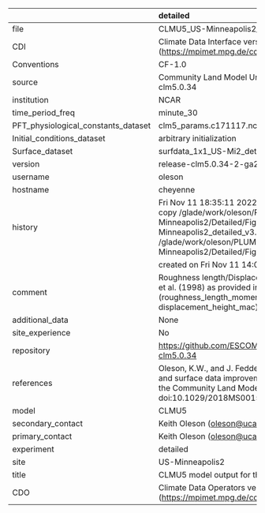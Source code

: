 |                                     | detailed                                                                                                                                                                                                                                    |
|:------------------------------------|:--------------------------------------------------------------------------------------------------------------------------------------------------------------------------------------------------------------------------------------------|
| file                                | CLMU5_US-Minneapolis2_detailed_v3.nc                                                                                                                                                                                                        |
| CDI                                 | Climate Data Interface version 1.9.9 (https://mpimet.mpg.de/cdi)                                                                                                                                                                            |
| Conventions                         | CF-1.0                                                                                                                                                                                                                                      |
| source                              | Community Land Model Urban version 5 - release-clm5.0.34                                                                                                                                                                                    |
| institution                         | NCAR                                                                                                                                                                                                                                        |
| time_period_freq                    | minute_30                                                                                                                                                                                                                                   |
| PFT_physiological_constants_dataset | clm5_params.c171117.nc                                                                                                                                                                                                                      |
| Initial_conditions_dataset          | arbitrary initialization                                                                                                                                                                                                                    |
| Surface_dataset                     | surfdata_1x1_US-Mi2_detailed_simyr2000_c210525.nc                                                                                                                                                                                           |
| version                             | release-clm5.0.34-2-ga2989b04                                                                                                                                                                                                               |
| username                            | oleson                                                                                                                                                                                                                                      |
| hostname                            | cheyenne                                                                                                                                                                                                                                    |
| history                             | Fri Nov 11 18:35:11 2022: cdo -f nc4 -z zip -b F32 copy /glade/work/oleson/PLUMBER/PLUMBER/US-Minneapolis2/Detailed/Figure5/CLMU5_US-Minneapolis2_detailed_v3.nc /glade/work/oleson/PLUMBER/PLUMBER/US-Minneapolis2/Detailed/Figure5/tmp.nc |
|                                     | created on Fri Nov 11 14:04:29 MST 2022                                                                                                                                                                                                     |
| comment                             | Roughness length/Displacement height from Macdonald et al. (1998) as provided in parameter input file (roughness_length_momentum_mac and displacement_height_mac)                                                                           |
| additional_data                     | None                                                                                                                                                                                                                                        |
| site_experience                     | No                                                                                                                                                                                                                                          |
| repository                          | https://github.com/ESCOMP/CTSM/releases/tag/release-clm5.0.34                                                                                                                                                                               |
| references                          | Oleson, K.W., and J. Feddema, 2019: Parameterization and surface data improvements and new capabilities for the Community Land Model Urban (CLMU), JAMES, 11, doi:10.1029/2018MS001586.                                                     |
| model                               | CLMU5                                                                                                                                                                                                                                       |
| secondary_contact                   | Keith Oleson (oleson@ucar.edu)                                                                                                                                                                                                              |
| primary_contact                     | Keith Oleson (oleson@ucar.edu)                                                                                                                                                                                                              |
| experiment                          | detailed                                                                                                                                                                                                                                    |
| site                                | US-Minneapolis2                                                                                                                                                                                                                             |
| title                               | CLMU5 model output for the Urban-PLUMBER project                                                                                                                                                                                            |
| CDO                                 | Climate Data Operators version 1.9.9 (https://mpimet.mpg.de/cdo)                                                                                                                                                                            |
